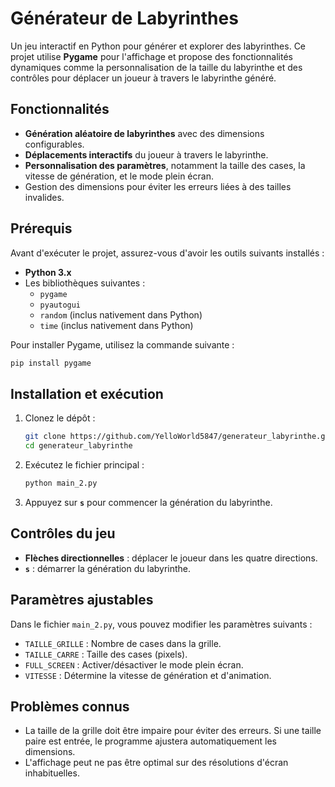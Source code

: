 
# Générateur de Labyrinthes

Un jeu interactif en Python pour générer et explorer des labyrinthes. Ce projet utilise **Pygame** pour l'affichage et propose des fonctionnalités dynamiques comme la personnalisation de la taille du labyrinthe et des contrôles pour déplacer un joueur à travers le labyrinthe généré.

## Fonctionnalités

- **Génération aléatoire de labyrinthes** avec des dimensions configurables.
- **Déplacements interactifs** du joueur à travers le labyrinthe.
- **Personnalisation des paramètres**, notamment la taille des cases, la vitesse de génération, et le mode plein écran.
- Gestion des dimensions pour éviter les erreurs liées à des tailles invalides.

## Prérequis

Avant d'exécuter le projet, assurez-vous d'avoir les outils suivants installés :

- **Python 3.x**
- Les bibliothèques suivantes :
  - `pygame`
  - `pyautogui`
  - `random` (inclus nativement dans Python)
  - `time` (inclus nativement dans Python)

Pour installer Pygame, utilisez la commande suivante :

```bash
pip install pygame
```

## Installation et exécution

1. Clonez le dépôt :

   ```bash
   git clone https://github.com/YelloWorld5847/generateur_labyrinthe.git
   cd generateur_labyrinthe
   ```

2. Exécutez le fichier principal :

   ```bash
   python main_2.py
   ```

3. Appuyez sur **`s`** pour commencer la génération du labyrinthe.

## Contrôles du jeu

- **Flèches directionnelles** : déplacer le joueur dans les quatre directions.
- **`s`** : démarrer la génération du labyrinthe.

## Paramètres ajustables

Dans le fichier `main_2.py`, vous pouvez modifier les paramètres suivants :

- `TAILLE_GRILLE` : Nombre de cases dans la grille.
- `TAILLE_CARRE` : Taille des cases (pixels).
- `FULL_SCREEN` : Activer/désactiver le mode plein écran.
- `VITESSE` : Détermine la vitesse de génération et d'animation.


## Problèmes connus

- La taille de la grille doit être impaire pour éviter des erreurs. Si une taille paire est entrée, le programme ajustera automatiquement les dimensions.
- L'affichage peut ne pas être optimal sur des résolutions d'écran inhabituelles.

